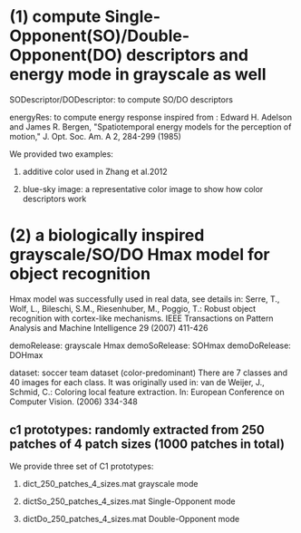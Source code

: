 
(1) compute Single-Opponent(SO)/Double-Opponent(DO) descriptors and energy mode in grayscale as well
===============
SODescriptor/DODescriptor: to compute SO/DO descriptors

energyRes: to compute energy response inspired from :
Edward H. Adelson and James R. Bergen, "Spatiotemporal energy models for the perception of motion," J. Opt. Soc. Am. A 2, 284-299 (1985) 



We provided two examples:
1. additive color used in Zhang et al.2012

2. blue-sky image:
a representative color image to show how color descriptors work






(2) a biologically inspired grayscale/SO/DO Hmax model for object recognition
===============

Hmax model was successfully used in real data, see details in:
Serre, T., Wolf, L., Bileschi, S.M., Riesenhuber, M., Poggio, T.: Robust object
recognition with cortex-like mechanisms. IEEE Transactions on Pattern Analysis
and Machine Intelligence 29 (2007) 411-426

demoRelease: grayscale Hmax
demoSoRelease: SOHmax
demoDoRelease: DOHmax


dataset: soccer team dataset (color-predominant)
There are 7 classes and 40 images for each class.
It was originally used in:
van de Weijer, J., Schmid, C.: Coloring local feature extraction. In: European
Conference on Computer Vision. (2006) 334-348



c1 prototypes:  randomly extracted from 250 patches of 4 patch sizes (1000 patches in total)
-----------------------------------------------
We provide three set of C1 prototypes:
1. dict_250_patches_4_sizes.mat
grayscale mode

2. dictSo_250_patches_4_sizes.mat
Single-Opponent mode

3. dictDo_250_patches_4_sizes.mat
Double-Opponent mode





